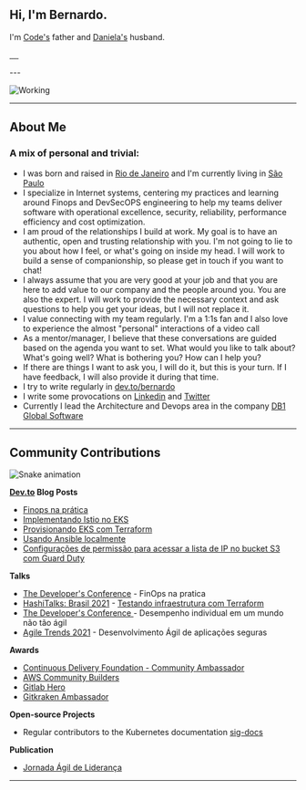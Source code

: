 ## Hi, I'm Bernardo.

I'm [Code's](https://dev-to-uploads.s3.amazonaws.com/uploads/articles/y2sfhdppyrxkkn5srewg.jpg)  father and [Daniela's](https://www.instagram.com/danifsantos.br/) husband.

<div>
    <p >
    <a href="https://www.linkedin.com/in/brbernardo" target="_blank">
        <img src="https://img.shields.io/badge/LinkedIn-0077B5?style=for-the-badge&logo=linkedin&logoColor=white" alt="">
    </a>
    <a href="https://dev.to/bernardo">
        <img src="https://img.shields.io/badge/dev.to-0A0A0A?style=for-the-badge&logo=dev.to&logoColor=white" alt="">
    </a>
    <a href="https://account.xbox.com/pt-BR/Profile?xr=BrBernardo0">
      <img src="https://img.shields.io/badge/Xbox-107C10?style=for-the-badge&logo=xbox&logoColor=white" alt="">
    </a>
    <a href="https://github.com/brbernardo/brbernardo/blob/main/How-to-Add-Friends-Nintendo-Switch.md">
      <img src="https://img.shields.io/badge/Nintendo_Switch-E60012?style=for-the-badge&logo=nintendo-switch&logoColor=white" alt="">
    </a>
    <a href="https://www.playstation.com/pt-br/support/account/add-friends-psn/">
      <img src="https://img.shields.io/badge/PlayStation-003791?style=for-the-badge&logo=playstation&logoColor=white" alt="">
    </a>
    </p>
</div>
---

![Working](https://dev-to-uploads.s3.amazonaws.com/uploads/articles/lrbimr5bcxmevdp8h704.gif)


---

## **About Me**

### A mix of personal and trivial:

- I was born and raised in [Rio de Janeiro](https://pt.wikipedia.org/wiki/Rio_de_Janeiro) and I'm currently living in [São Paulo](https://pt.wikipedia.org/wiki/S%C3%A3o_Paulo)
- I specialize in Internet systems, centering my practices and learning around Finops and DevSecOPS engineering to help my teams deliver software with operational excellence, security, reliability, performance efficiency and cost optimization.
- I am proud of the relationships I build at work. My goal is to have an authentic, open and trusting relationship with you. I'm not going to lie to you about how I feel, or what's going on inside my head. I will work to build a sense of companionship, so please get in touch if you want to chat!
- I always assume that you are very good at your job and that you are here to add value to our company and the people around you. You are also the expert. I will work to provide the necessary context and ask questions to help you get your ideas, but I will not replace it.
- I value connecting with my team regularly. I'm a 1:1s fan and I also love to experience the almost "personal" interactions of a video call
- As a mentor/manager, I believe that these conversations are guided based on the agenda you want to set. What would you like to talk about? What's going well? What is bothering you? How can I help you?
- If there are things I want to ask you, I will do it, but this is your turn. If I have feedback, I will also provide it during that time.
- I try to write regularly in [dev.to/bernardo](https://dev.to/bernardo)
- I write some provocations on [Linkedin](https://www.linkedin.com/in/brbernardo/) and [Twitter](https://twitter.com/_BrBernardo)
- Currently I lead the Architecture and Devops area in the company [DB1 Global Software](https://github.com/db1group)

---
## **Community Contributions**

![Snake animation](https://raw.githubusercontent.com/codethi/codethi/69645ac9673d2bb64039e312397effbc05d19356/github-contribution-grid-snake.svg)

**[Dev.to](https://dev.to/bernardo) Blog Posts**

<!-- BLOG:START -->
- [Finops na prática](https://dev.to/aws-builders/finops-na-pratica-aed)
- [Implementando Istio no EKS](https://dev.to/aws-builders/implementando-istio-no-eks-3jc4)
- [Provisionando EKS com Terraform](https://dev.to/aws-builders/provisionando-eks-com-terraform-3e41)
- [Usando Ansible localmente](https://dev.to/bernardo/usando-ansible-localmente-1hb9)
- [Configurações de permissão para acessar a lista de IP no bucket S3 com Guard Duty](https://dev.to/aws-builders/configuracoes-de-permissao-para-acessar-a-lista-de-ip-no-bucket-s3-com-guard-duty-i8g)
<!-- BLOG:END -->

**Talks**

- [The Developer's Conference](https://thedevconf.com/tdc/2022/connections/trilha-devops?) - FinOps na pratica
- [HashiTalks: Brasil 2021](https://events.hashicorp.com/hashitalksbrasil2021) - [Testando infraestrutura com Terraform](https://www.youtube.com/watch?v=sQdxLv5xZf0&list=PL81sUbsFNc5agdrEMDtU6IGyxBMv6Fq8i&index=17)
- [The Developer's Conference ](https://thedevconf.com/tdc/2021/innovation/trilha-management-e-gestao-agil?) - Desempenho individual em um mundo não tão ágil
- [Agile Trends 2021](https://agiletrendsbr.com/programacaocolisao/) - Desenvolvimento Ágil de aplicações seguras

**Awards**

- [Continuous Delivery Foundation - Community Ambassador](https://cd.foundation/ambassador-program-overview-application/community-ambassador-cohort20/)
- [AWS Community Builders](https://aws.amazon.com/pt/developer/community/community-builders/)
- [Gitlab Hero](https://about.gitlab.com/community/heroes/members/)
- [Gitkraken Ambassador](https://www.gitkraken.com/ambassador)

**Open-source Projects**

- Regular contributors to the Kubernetes documentation [sig-docs](https://github.com/kubernetes/community/blob/master/sig-docs/README.md)

**Publication**

- [Jornada Ágil de Liderança](https://www.amazon.com.br/Jornada-%C3%81gil-Lideran%C3%A7a-Antonio-Muniz/dp/6588431066/ref=sr_1_29?__mk_pt_BR=%C3%85M%C3%85%C5%BD%C3%95%C3%91&keywords=luiz+felipe+bernardo&qid=1639434048&sr=8-29&ufe=app_do%3Aamzn1.fos.6121c6c4-c969-43ae-92f7-cc248fc6181d)
---
